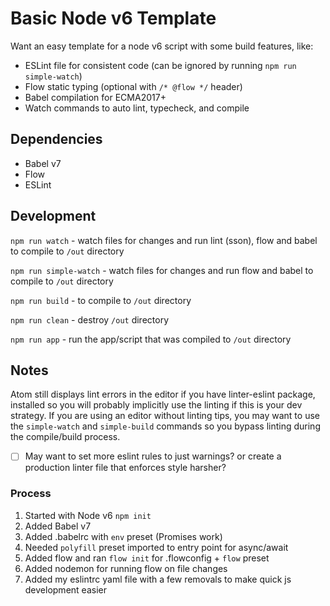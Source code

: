 # Basic Node v6 Template

Want an easy template for a node v6 script with some build features, like:
  - ESLint file for consistent code (can be ignored by running `npm run simple-watch`)
  - Flow static typing (optional with `/* @flow */` header)
  - Babel compilation for ECMA2017+
  - Watch commands to auto lint, typecheck, and compile


## Dependencies
 - Babel v7
 - Flow
 - ESLint


## Development
 `npm run watch` - watch files for changes and run lint (sson), flow and babel to compile to `/out` directory


 `npm run simple-watch` - watch files for changes and run flow and babel to compile to `/out` directory


 `npm run build` - to compile to `/out` directory


 `npm run clean` - destroy `/out` directory


 `npm run app` - run the app/script that was compiled to `/out` directory


## Notes
  Atom still displays lint errors in the editor if you have linter-eslint package,
   installed so you will probably implicitly use the linting if this is your dev strategy.
   If you are using an editor without linting tips, you may want to use the `simple-watch`
   and `simple-build` commands so you bypass linting during the compile/build process.

  - [ ] May want to set more eslint rules to just warnings? or create a production linter file that enforces style harsher?

### Process

1. Started with Node v6 `npm init`
2. Added Babel v7
3. Added .babelrc with `env` preset (Promises work)
4. Needed `polyfill` preset imported to entry point for async/await
5. Added flow and ran `flow init` for .flowconfig + `flow` preset
6. Added nodemon for running flow on file changes
7. Added my eslintrc yaml file with a few removals to make quick js development easier
